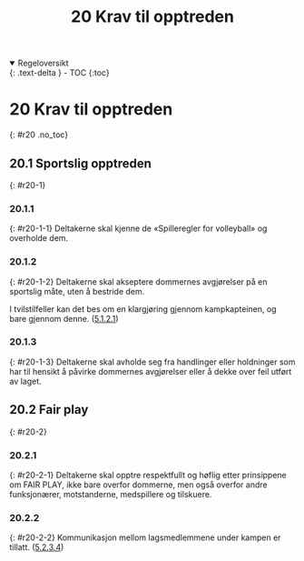 ﻿---
title: 20 Krav til opptreden
parent: Kapittel 7 - Opptreden
---
<details open markdown="block">
  <summary>
    Regeloversikt
  </summary>
  {: .text-delta }
- TOC
{:toc}
</details>

# 20 Krav til opptreden
{: #r20 .no_toc}

## 20.1 Sportslig opptreden
{: #r20-1}

### 20.1.1
{: #r20-1-1}
Deltakerne skal kjenne de «Spilleregler for volleyball» og overholde dem.

### 20.1.2
{: #r20-1-2}
Deltakerne skal akseptere dommernes avgjørelser på en sportslig måte, uten å bestride 
dem.

I tvilstilfeller kan det bes om en klargjøring gjennom kampkapteinen, og bare gjennom 
denne.
([5.1.2.1](../para5/#r5-1-2-1))

### 20.1.3
{: #r20-1-3}
Deltakerne skal avholde seg fra handlinger eller holdninger som har til hensikt å påvirke 
dommernes avgjørelser eller å dekke over feil utført av laget.

## 20.2 Fair play
{: #r20-2}

### 20.2.1
{: #r20-2-1}
Deltakerne skal opptre respektfullt og høflig etter prinsippene om FAIR PLAY, ikke 
bare overfor dommerne, men også overfor andre funksjonærer, motstanderne, 
medspillere og tilskuere.

### 20.2.2
{: #r20-2-2}
Kommunikasjon mellom lagsmedlemmene under kampen er tillatt.
([5.2.3.4](../para5/#r5-2-3-4))

